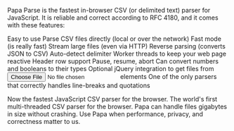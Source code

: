 Papa Parse is the fastest in-browser CSV (or delimited text) parser for JavaScript. It is reliable and correct according to RFC 4180, and it comes with these features:

Easy to use
Parse CSV files directly (local or over the network)
Fast mode (is really fast)
Stream large files (even via HTTP)
Reverse parsing (converts JSON to CSV)
Auto-detect delimiter
Worker threads to keep your web page reactive
Header row support
Pause, resume, abort
Can convert numbers and booleans to their types
Optional jQuery integration to get files from <input type="file"> elements
One of the only parsers that correctly handles line-breaks and quotations

Now the fastest JavaScript CSV parser for the browser. The world's first multi-threaded CSV parser for the browser. Papa can handle files gigabytes in size without crashing. Use Papa when performance, privacy, and correctness matter to us.

